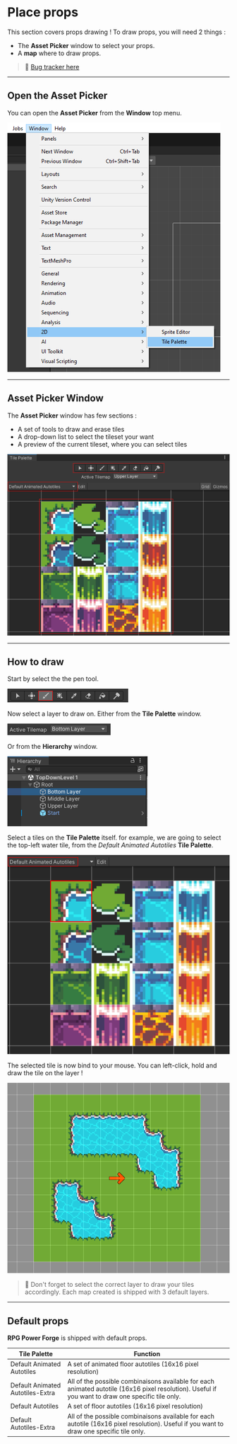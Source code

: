 # Place props

This section covers props drawing ! To draw props, you will need 2 things :
* The **Asset Picker** window to select your props.
* A **map** where to draw props.

> 🐞 [Bug tracker here](https://trello.com/b/PIzgsYov/rpg-power-forge-road-map)

---
## Open the Asset Picker

You can open the **Asset Picker** from the **Window** top menu.

![open_tilepalette.png](./../media/place_tiles/open_tilepalette.png)

---
## Asset Picker Window

The **Asset Picker** window has few sections :
* A set of tools to draw and erase tiles
* A drop-down list to select the tileset your want
* A preview of the current tileset, where you can select tiles

![window_tilepalette.png](./../media/place_tiles/window_tilepalette.png)

---
## How to draw

Start by select the the pen tool.

![select_pen.png](./../media/place_tiles/select_pen.png)

Now select a layer to draw on. Either from the **Tile Palette** window.

![select_layer_1.png](./../media/place_tiles/select_layer_1.PNG)

Or from the **Hierarchy** window.

![select_layer_2.png](./../media/place_tiles/select_layer_2.PNG)

Select a tiles on the **Tile Palette** itself. for example, we are going to select the top-left water tile, from the  *Default Animated Autotiles* **Tile Palette**.

![select_tile.png](./../media/place_tiles/select_tile.png)

The selected tile is now bind to your mouse. You can left-click, hold and draw the tile on the layer !

![draw_tile.png](./../media/place_tiles/draw_tile.PNG)

> 🐲 Don't forget to select the correct layer to draw your tiles accordingly. Each map created is shipped with 3 default layers.

---
## Default props

**RPG Power Forge** is shipped with default props.

Tile Palette|Function
--------|--------
Default Animated Autotiles|A set of animated floor autotiles (16x16 pixel resolution)
Default Animated Autotiles-Extra|All of the possible combinaisons available for each animated autotile (16x16 pixel resolution). Useful if you want to draw one specific tile only.
Default Autotiles|A set of floor autotiles (16x16 pixel resolution)
Default Autotiles-Extra|All of the possible combinaisons available for each autotile (16x16 pixel resolution). Useful if you want to draw one specific tile only.
